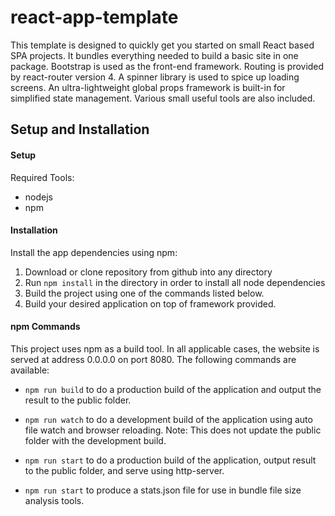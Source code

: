 # react-app-template
This template is designed to quickly get you started on small React based SPA projects. It bundles everything needed to build a basic site in one package. Bootstrap is used as the front-end framework. Routing is provided by react-router version 4. A spinner library is used to spice up loading screens. An ultra-lightweight global props framework is built-in for simplified state management. Various small useful tools are also included.

## Setup and Installation

#### Setup
Required Tools:
* nodejs
* npm

#### Installation
Install the app dependencies using npm:

1. Download or clone repository from github into any directory
2. Run ```npm install``` in the directory in order to install all node dependencies
3. Build the project using one of the commands listed below.
4. Build your desired application on top of framework provided.


#### npm Commands
This project uses npm as a build tool. In all applicable cases, the website is served at address 0.0.0.0 on port 8080. The following commands are available:

* ```npm run build``` to do a production build of the application and output the result to the public folder.

* ```npm run watch``` to do a development build of the application using auto file watch and browser reloading. Note: This does not update the public folder with the development build.

* ```npm run start``` to do a production build of the application, output result to the public folder, and serve using http-server.

* ```npm run start``` to produce a stats.json file for use in bundle file size analysis tools.
